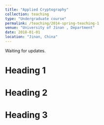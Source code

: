 ```yaml
---
title: "Applied Cryptography"
collection: teaching
type: "Undergraduate course"
permalink: /teaching/2014-spring-teaching-1
venue: "University of Jinan , Department"
date: 2018-01-01
location: "Jinan, China"
---
```


Waiting for updates.

Heading 1
======

Heading 2
======

Heading 3
======

